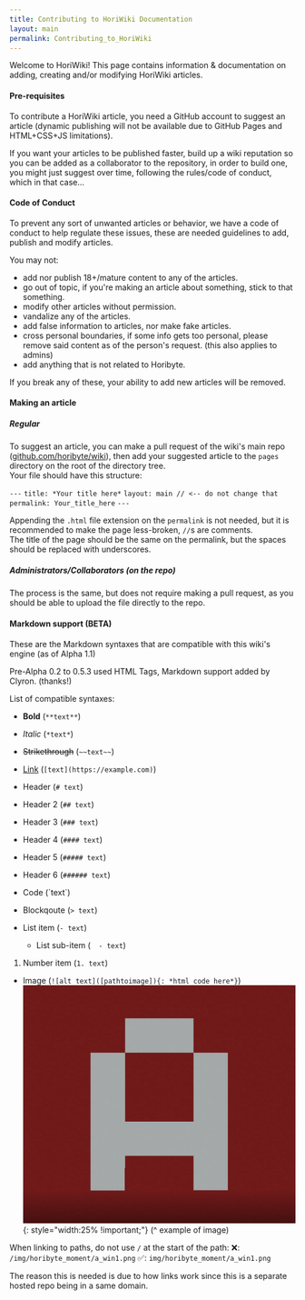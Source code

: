```yaml
---
title: Contributing to HoriWiki Documentation
layout: main
permalink: Contributing_to_HoriWiki
---
```


Welcome to HoriWiki! This page contains information & documentation on adding, creating and/or modifying HoriWiki articles.

#### Pre-requisites

To contribute a HoriWiki article, you need a GitHub account to suggest an article (dynamic publishing will not be available due to GitHub Pages and HTML+CSS+JS limitations).

If you want your articles to be published faster, build up a wiki reputation so you can be added as a collaborator to the repository, in order to build one, you might just suggest over time, following the rules/code of conduct, which in that case...

#### Code of Conduct

To prevent any sort of unwanted articles or behavior, we have a code of conduct to help regulate these issues, these are needed guidelines to add, publish and modify articles.

You may not:

- add nor publish 18+/mature content to any of the articles.
- go out of topic, if you're making an article about something, stick to that something.
- modify other articles without permission.
- vandalize any of the articles.
- add false information to articles, nor make fake articles.
- cross personal boundaries, if some info gets too personal, please remove said content as of the person's request. (this also applies to admins)
- add anything that is not related to Horibyte.

If you break any of these, your ability to add new articles will be removed.

#### Making an article

##### Regular

To suggest an article, you can make a pull request of the wiki's main repo ([github.com/horibyte/wiki](https://github.com/horibyte/wiki)), then add your suggested article to the `pages` directory on the root of the directory tree.<br>Your file should have this structure:

`---`
`title: *Your title here*`
`layout: main // <-- do not change that`
`permalink: Your_title_here`
`---`


Appending the `.html` file extension on the `permalink` is not needed, but it is recommended to make the page less-broken, `//`s are comments.<br>The title of the page should be the same on the permalink, but the spaces should be replaced with underscores.

##### Administrators/Collaborators (on the repo)

The process is the same, but does not require making a pull request, as you should be able to upload the file directly to the repo.

#### Markdown support (BETA)
These are the Markdown syntaxes that are compatible with this wiki's engine (as of Alpha 1.1)

Pre-Alpha 0.2 to 0.5.3 used HTML Tags, Markdown support added by Clyron. (thanks!)

List of compatible syntaxes:

- **Bold** (`**text**`)
- *Italic* (`*text*`)
- ~~Strikethrough~~ (`~~text~~`)
- [Link](https://example.com) (`[text](https://example.com)`)
- Header (`# text`)
- Header 2 (`## text`)
- Header 3 (`### text`)
- Header 4 (`#### text`)
- Header 5 (`##### text`)
- Header 6 (`###### text`)
- Code (\`text`)
- Blockqoute (`> text`)


- List item (`- text`)
    - List sub-item (`  - text`)
1. Number item (`1. text`)
- Image (`![alt text]([pathtoimage]){: *html code here*}`)
![horicraft A](img/articles/a_emoji/a_horicraft.png){: style="width:25% !important;"}
(^ example of image)

When linking to paths, do not use `/` at the start of the path:
❌: `/img/horibyte_moment/a_win1.png`
✅: `img/horibyte_moment/a_win1.png`

The reason this is needed is due to how links work since this is a separate hosted repo being in a same domain.